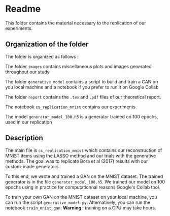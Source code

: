 # Readme 

This folder contains the material necessary to the replication of our experiments. 

## Organization of the folder
The folder is organized as follows : 

The folder ``images`` contains miscellaneous plots and images generated throughout our study 

The folder ```generative_model``` contains a script to build and train a GAN on you local machine and a notebook if you prefer to run it on Google Collab

The folder ```report``` contains the ```.tex``` and ```.pdf``` files of our theoretical report. 

The notebook ```cs_replication_mnist``` contains our experiments

The model ```generator_model_100.h5``` is a generator trained on 100 epochs, used in our replication


## Description 

The main file is ```cs_replication_mnist``` which contains our reconstruction of MNIST items using the LASSO method and our trials with the generative methods. The goal was to replicate Bora et al (2017) results with our custom-made generators.

To this end, we wrote and trained a GAN on the MNIST dataset. The trained generator is in the file ```generator_model_100.h5```. We trained our model on 100 epochs using in practice for computationnal reasons Google's Collab tool. 

To train your own GAN on the MNIST dataset on your local machine, you can run the script ```generative_model.py```. Alternatively, you can run the notebook ```train_mnist_gan```. <b>Warning </b>:  training on a CPU may take hours. 
